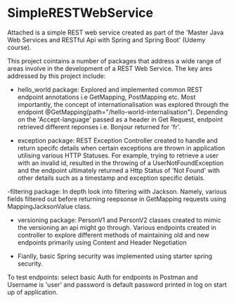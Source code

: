 # SimpleRESTWebService

Attached is a simple REST web service created as part of the 'Master Java Web Services and RESTful Api with Spring and Spring Boot' (Udemy course).

This project cointains a number of packages that address a wide range of areas involve in the development of a REST Web Service. The key ares addressed by this project include:

- hello_world package: Explored and implemented common REST endpoint annotations i.e GetMapping, PostMapping etc. Most importantly, the concept of internationalisation was explored through the endpoint @GetMapping(path="/hello-world-internalisation"). Depending on the 'Accept-language' passed as a header in Get Request, endpoint retrieved different reponses i.e. Bonjour returned for 'fr'. 

- exception package: REST Exception Controller created to handle and return specifc details when certain exceptions are thrown in application utilising various HTTP Statuses. For example, trying to retrieve a user with an invalid id, resulted in the throwing of a UserNotFoundException and the endpoint ultimately returned a Http Status of 'Not Found' with other details such as a timestamp and exception specific detials. 

-filtering package: In depth look into filtering with Jackson. Namely, various fields filtered out before returning reepsonse in GetMapping requests using MappingJacksonValue class. 

- versioning package: PersonV1 and PersonV2 classes created to mimic the versioning an api might go through. Various endpoints created in controller to explore different methods of maintaining old and new endpoints primarily using Content and Header Negotiation 

- Fianlly, basic Spring security was implemented using starter spring security. 

To test endpoints: select basic Auth for endpoints in Postman and Username is 'user' and password is default password printed in log on start up of application. 
